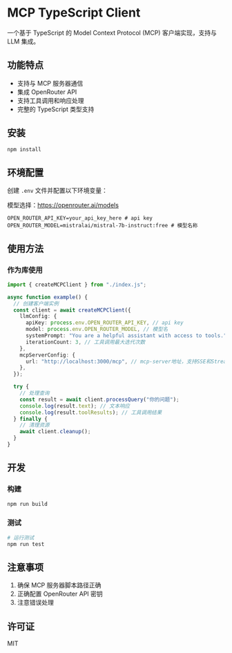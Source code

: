 # MCP TypeScript Client

一个基于 TypeScript 的 Model Context Protocol (MCP) 客户端实现，支持与 LLM 集成。

## 功能特点

- 支持与 MCP 服务器通信
- 集成 OpenRouter API
- 支持工具调用和响应处理
- 完整的 TypeScript 类型支持

## 安装

```bash
npm install
```

## 环境配置

创建 `.env` 文件并配置以下环境变量：

模型选择：https://openrouter.ai/models

```env
OPEN_ROUTER_API_KEY=your_api_key_here # api key
OPEN_ROUTER_MODEL=mistralai/mistral-7b-instruct:free # 模型名称
```

## 使用方法

### 作为库使用

```typescript
import { createMCPClient } from "./index.js";

async function example() {
  // 创建客户端实例
  const client = await createMCPClient({
    llmConfig: {
      apiKey: process.env.OPEN_ROUTER_API_KEY, // api key
      model: process.env.OPEN_ROUTER_MODEL, // 模型名
      systemPrompt: "You are a helpful assistant with access to tools.", // 系统提示词
      iterationCount: 3, // 工具调用最大迭代次数
    },
    mcpServerConfig: {
      url: "http://localhost:3000/mcp", // mcp-server地址，支持SSE和Streamable HTTP
    },
  });

  try {
    // 处理查询
    const result = await client.processQuery("你的问题");
    console.log(result.text); // 文本响应
    console.log(result.toolResults); // 工具调用结果
  } finally {
    // 清理资源
    await client.cleanup();
  }
}
```

## 开发

### 构建

```bash
npm run build
```

### 测试

```bash
# 运行测试
npm run test
```

## 注意事项

1. 确保 MCP 服务器脚本路径正确
2. 正确配置 OpenRouter API 密钥
3. 注意错误处理

## 许可证

MIT